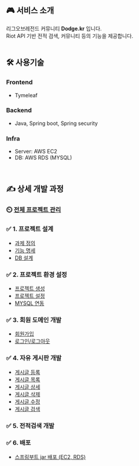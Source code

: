 ## 🎮 서비스 소개
리그오브레전드 커뮤니티 **Dodge.kr** 입니다.<br/>
Riot API 기반 전적 검색, 커뮤니티 등의 기능을 제공합니다.<br/>
<br/>
## 🛠  사용기술
### **Frontend**
- Tymeleaf

### **Backend**
- Java, Spring boot, Spring security

### **Infra**
- Server: AWS EC2
- DB: AWS RDS (MYSQL)

<!--
## 🖥 산출물 (~ing)
### ✅ 서비스 아키텍쳐
### ✅ ERD
### ✅ 서비스 플로우
-->
<br/>

## ✍️ 상세 개발 과정

### ⏲️ [전체 프로젝트 관리](https://little-bit-cf9.notion.site/49c263a8a1394ccc809d4fc577e56a3a?v=c39512296c424cb2850246f94c3ddacd&pvs=4)
### ✅ 1. 프로젝트 설계
- [과제 정의](https://www.notion.so/1-FLOW-0c4bdbcff602497b8c0de889057bedaa?pvs=4)
- [기능 명세](https://www.notion.so/2-2a70d0e651b04651abba99bd48ada493?pvs=4)
- [DB 설계](https://little-bit-cf9.notion.site/3-ERD-8687f72866954bd4bf136a6afa9e1116?pvs=4)

### ✅ 2. 프로젝트 환경 설정
- [프로젝트 생성](https://www.notion.so/1-1bbe1609025a423aa2f014eaa36e1526?pvs=4)
- [프로젝트 설정](https://www.notion.so/3-360bddba4ba54a10b96ee6b90e6e5d9a?pvs=4)
- [MYSQL 연동](https://www.notion.so/4-MYSQL-bb046eda6e4f40dd8d3ff4f696bb1737?pvs=4)
### ✅ 3. 회원 도메인 개발
- [회원가입](https://www.notion.so/1-ccb09ca9d02a4d95b72532dd1d5a49d3?pvs=4)
- [로그인/로그아웃](https://www.notion.so/2-d8f3fab6b7084eb1ae7be61e3d3a06eb?pvs=4)
### ✅ 4. 자유 게시판 개발
- [게시글 등록](https://little-bit-cf9.notion.site/1-4eb2123a976f4415ad267ca4fe43fcf0?pvs=4)
- [게시글 목록](https://www.notion.so/2-29aab383fdb0460f9cf73e5ac8518c1d?pvs=4)
- [게시글 상세](https://www.notion.so/3-57c16e5ea2d54aea89b6b16b47d3668f?pvs=4)
- [게시글 삭제](https://little-bit-cf9.notion.site/4-e692fcb69a53405ca100d0469284232a?pvs=4)
- [게시글 수정](https://www.notion.so/5-159cf62dbce54dc1bdcbd83ee9c4e066?pvs=4)
- [게시글 검색](https://little-bit-cf9.notion.site/6-127f00c6ee084c9696e0b8af8b368e98?pvs=4)
### ✅ 5. 전적검색 개발


### ✅ 6. 배포
- [스프링부트 jar 배포 (EC2, RDS)](https://ksh03003.tistory.com/86)

